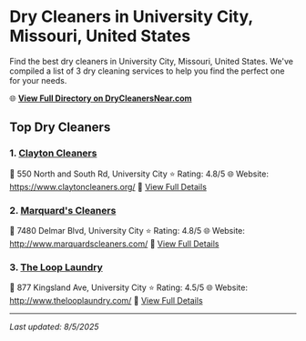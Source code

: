 # Dry Cleaners in University City, Missouri, United States

Find the best dry cleaners in University City, Missouri, United States. We've compiled a list of 3 dry cleaning services to help you find the perfect one for your needs.

🌐 **[View Full Directory on DryCleanersNear.com](https://drycleanersnear.com/city/US/Missouri/University%20City)**

## Top Dry Cleaners

### 1. [Clayton Cleaners](https://drycleanersnear.com/dryCleaner/686f1eb81cef475d4de83d25/clayton-cleaners)
📍 550 North and South Rd, University City
⭐ Rating: 4.8/5
🌐 Website: https://www.claytoncleaners.org/
🔗 [View Full Details](https://drycleanersnear.com/dryCleaner/686f1eb81cef475d4de83d25/clayton-cleaners)

### 2. [Marquard's Cleaners](https://drycleanersnear.com/dryCleaner/686f1f201cef475d4de840a8/marquard-s-cleaners)
📍 7480 Delmar Blvd, University City
⭐ Rating: 4.8/5
🌐 Website: http://www.marquardscleaners.com/
🔗 [View Full Details](https://drycleanersnear.com/dryCleaner/686f1f201cef475d4de840a8/marquard-s-cleaners)

### 3. [The Loop Laundry](https://drycleanersnear.com/dryCleaner/686f1ee51cef475d4de83ef4/the-loop-laundry)
📍 877 Kingsland Ave, University City
⭐ Rating: 4.5/5
🌐 Website: http://www.thelooplaundry.com/
🔗 [View Full Details](https://drycleanersnear.com/dryCleaner/686f1ee51cef475d4de83ef4/the-loop-laundry)


---

*Last updated: 8/5/2025*

